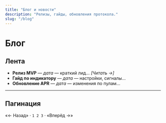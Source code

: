 ```yaml
---
title: "Блог и новости"
description: "Релизы, гайды, обновления протокола."
slug: "/blog"
---
```


# Блог

## Лента
- **Релиз MVP** — _дата_ — краткий лид… _[Читать →]_  
- **Гайд по индикатору** — _дата_ — настройки, сигналы…  
- **Обновление APR** — _дата_ — изменения по пулам…

---

## Пагинация
«← Назад» · `1 2 3` · «Вперёд →»
